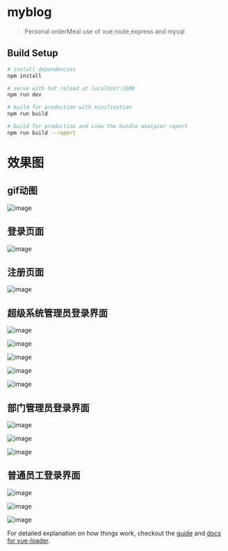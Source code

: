 # myblog

> Personal orderMeal use of vue,node,express and mysql

## Build Setup

``` bash
# install dependencies
npm install

# serve with hot reload at localhost:2000
npm run dev

# build for production with minification
npm run build

# build for production and view the bundle analyzer report
npm run build --report
```
# 效果图
## gif动图
![image](https://github.com/Yicoding/Ecode-blog/raw/dev/src/assets/githubImg/example.gif)


## 登录页面
![image](https://github.com/Yicoding/Ecode-blog/raw/dev/src/assets/githubImg/12.png)


## 注册页面
![image](https://github.com/Yicoding/Ecode-blog/raw/dev/src/assets/githubImg/13.png)


## 超级系统管理员登录界面
![image](https://github.com/Yicoding/Ecode-blog/raw/dev/src/assets/githubImg/1.png)

![image](https://github.com/Yicoding/Ecode-blog/raw/dev/src/assets/githubImg/2.png)

![image](https://github.com/Yicoding/Ecode-blog/raw/dev/src/assets/githubImg/3.png)

![image](https://github.com/Yicoding/Ecode-blog/raw/dev/src/assets/githubImg/4.png)

![image](https://github.com/Yicoding/Ecode-blog/raw/dev/src/assets/githubImg/5.png)

## 部门管理员登录界面
![image](https://github.com/Yicoding/Ecode-blog/raw/dev/src/assets/githubImg/6.png)

![image](https://github.com/Yicoding/Ecode-blog/raw/dev/src/assets/githubImg/7.png)

![image](https://github.com/Yicoding/Ecode-blog/raw/dev/src/assets/githubImg/8.png)

## 普通员工登录界面
![image](https://github.com/Yicoding/Ecode-blog/raw/dev/src/assets/githubImg/9.png)

![image](https://github.com/Yicoding/Ecode-blog/raw/dev/src/assets/githubImg/10.png)

![image](https://github.com/Yicoding/Ecode-blog/raw/dev/src/assets/githubImg/11.png)

For detailed explanation on how things work, checkout the [guide](http://vuejs-templates.github.io/webpack/) and [docs for vue-loader](http://vuejs.github.io/vue-loader).

